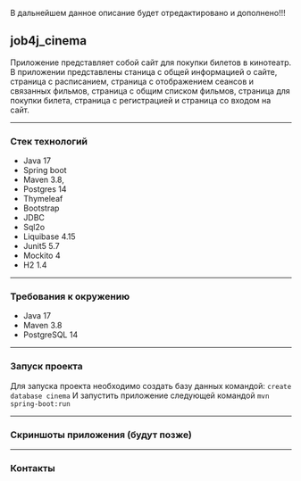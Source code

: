 В дальнейшем данное описание будет отредактировано и дополнено!!!
##  job4j_cinema
Приложение представляет собой сайт для покупки билетов в кинотеатр.
В приложении представлены станица с общей информацией о сайте, страница с
расписанием, страница с отображением сеансов и связанных фильмов, страница с общим
списком фильмов, страница для покупки билета, страница с регистрацией и страница со
входом на сайт.
______________________________________________________________________
### Стек технологий

- Java 17
- Spring boot
- Maven 3.8,
- Postgres 14
- Thymeleaf
- Bootstrap
- JDBC
- Sql2o
- Liquibase 4.15
- Junit5 5.7
- Mockito 4
- H2 1.4
______________________________________________________________________
### Требования к окружению
- Java 17
- Maven 3.8
- PostgreSQL 14
______________________________________________________________________
### Запуск проекта
Для запуска проекта необходимо создать базу данных командой: ```create database cinema```
И запустить приложение следующей командой ```mvn spring-boot:run```
______________________________________________________________________
### Скриншоты приложения (будут позже)
______________________________________________________________________
### Контакты

